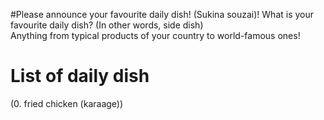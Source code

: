 #Please announce your favourite daily dish! (Sukina souzai)!
What is your favourite daily dish? (In other words, side dish)  
Anything from typical products of your country to world-famous ones!

# List of daily dish
(0. fried chicken (karaage))
